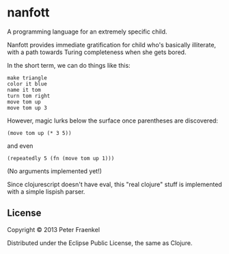 # nanfott

A programming language for an extremely specific child.

Nanfott provides immediate gratification for child who's basically illiterate, with a
path towards Turing completeness when she gets bored.

In the short term, we can do things like this:

~~~
make triangle
color it blue
name it tom
turn tom right
move tom up
move tom up 3
~~~

However, magic lurks below the surface once parentheses are discovered:

~~~
(move tom up (* 3 5))
~~~

and even

~~~
(repeatedly 5 (fn (move tom up 1)))
~~~

(No arguments implemented yet!)

Since clojurescript doesn't have eval, this "real clojure" stuff is implemented with a
simple lispish parser.


## License

Copyright © 2013 Peter Fraenkel

Distributed under the Eclipse Public License, the same as Clojure.
